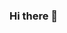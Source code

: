 ### Hi there 👋

<!--
**as-678yu/as-678yu** is a ✨ _special_ ✨ repository because its `README.md` (this file) appears on your GitHub profile.

Here are some ideas to get you started:

- 🔭 I’m currently working on my labs and assignments introduction to web design
- 🌱 I’m currently learning how to build and design a website
- 👯 I’m looking to collaborate on my lab
- 🤔 I’m looking for help with my lab and two assignment
- 💬 Ask me about HTML, apache and other web tool
- 📫 How to reach me: shepjohn72@gmail.com
- 😄 Pronouns: he/him
- ⚡ Fun fact: I am good at fixing computers and laptop 
-->
